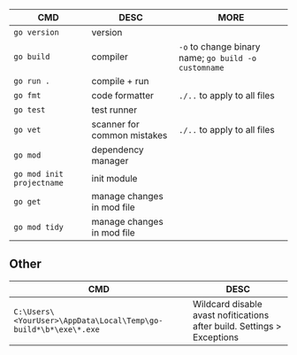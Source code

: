CMD | DESC | MORE
--- | ---- | ----
`go version` | version |
`go build` | compiler | `-o` to change binary name; `go build -o customname`
`go run . ` | compile + run |
`go fmt` | code formatter | `./..` to apply to all files
`go test` | test runner | 
`go vet` | scanner for common mistakes | `./..` to apply to all files
`go mod` | dependency manager |
`go mod init projectname` | init module |
`go get` | manage changes in mod file |
`go mod tidy` | manage changes in mod file |

## Other
CMD | DESC
--- | ---- 
`C:\Users\<YourUser>\AppData\Local\Temp\go-build*\b*\exe\*.exe` | Wildcard disable avast nofitications after build. Settings > Exceptions

